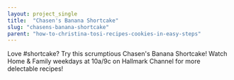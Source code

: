 ```yaml
---
layout: project_single
title:  "Chasen's Banana Shortcake"
slug: "chasens-banana-shortcake"
parent: "how-to-christina-tosi-recipes-cookies-in-easy-steps"
---
```

Love #shortcake? Try this scrumptious Chasen's Banana Shortcake! Watch Home & Family weekdays at 10a/9c on Hallmark Channel for more delectable recipes!